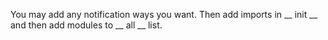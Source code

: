 You may add any notification ways you want. 
Then add imports in __ init __ and then add modules to __ all __ list.